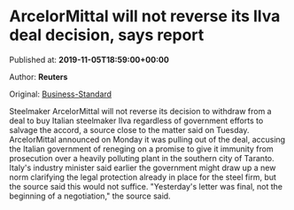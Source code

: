 
# ArcelorMittal will not reverse its Ilva deal decision, says report

Published at: **2019-11-05T18:59:00+00:00**

Author: **Reuters**

Original: [Business-Standard](https://www.business-standard.com/article/international/arcelormittal-will-not-reverse-its-ilva-deal-decision-says-report-119110600037_1.html)

Steelmaker ArcelorMittal will not reverse its decision to withdraw from a deal to buy Italian steelmaker Ilva regardless of government efforts to salvage the accord, a source close to the matter said on Tuesday.
ArcelorMittal announced on Monday it was pulling out of the deal, accusing the Italian government of reneging on a promise to give it immunity from prosecution over a heavily polluting plant in the southern city of Taranto.
Italy's industry minister said earlier the government might draw up a new norm clarifying the legal protection already in place for the steel firm, but the source said this would not suffice. "Yesterday's letter was final, not the beginning of a negotiation," the source said.

